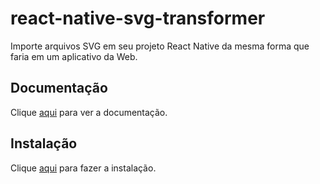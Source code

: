 # react-native-svg-transformer

Importe arquivos SVG em seu projeto React Native da mesma forma que faria em um aplicativo da Web.

## Documentação

Clique [aqui](https://github.com/kristerkari/react-native-svg-transformer) para ver a documentação.

## Instalação

Clique [aqui](https://www.npmjs.com/package/react-native-svg-transformer) para fazer a instalação.
